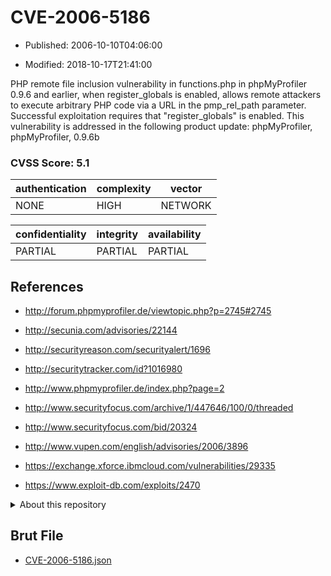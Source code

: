 # CVE-2006-5186

- Published: 2006-10-10T04:06:00

- Modified: 2018-10-17T21:41:00

PHP remote file inclusion vulnerability in functions.php in phpMyProfiler 0.9.6 and earlier, when register_globals is enabled, allows remote attackers to execute arbitrary PHP code via a URL in the pmp_rel_path parameter. Successful exploitation requires that "register_globals" is enabled.
This vulnerability is addressed in the following product update:
phpMyProfiler, phpMyProfiler, 0.9.6b

### CVSS Score: **5.1**

| authentication | complexity | vector |
| --- | --- | --- |
| NONE | HIGH | NETWORK |

| confidentiality | integrity | availability |
| --- | --- | --- |
| PARTIAL | PARTIAL | PARTIAL |

## References

* http://forum.phpmyprofiler.de/viewtopic.php?p=2745#2745

* http://secunia.com/advisories/22144

* http://securityreason.com/securityalert/1696

* http://securitytracker.com/id?1016980

* http://www.phpmyprofiler.de/index.php?page=2

* http://www.securityfocus.com/archive/1/447646/100/0/threaded

* http://www.securityfocus.com/bid/20324

* http://www.vupen.com/english/advisories/2006/3896

* https://exchange.xforce.ibmcloud.com/vulnerabilities/29335

* https://www.exploit-db.com/exploits/2470

<details>
<summary>About this repository</summary> 

  This repository is part of the project [Live Hack CVE](https://github.com/Live-Hack-CVE). Main website can be found [www.live-hack.org](https://www.live-hack.org) 
  
  Made by [Sn0wAlice](https://github.com/Sn0wAlice) for the people that care about security and need to have a feed of the latest CVEs. Hope you enjoy it, don't forget to star the repo and follow me on [Twitter](https://twitter.com/Sn0wAlice) and [Github](https://github.com/Sn0wAlice). And that is my [personnal website](https://www.alice-snow.me/)

  - [Home Page](https://github.com/Live-Hack-CVE)
  - [Framework](https://github.com/Live-Hack-CVE/cve-framework)
  - [CVE database](https://github.com/Live-Hack-CVE/full_database)
  - [Changelog](https://github.com/Live-Hack-CVE/Changelog)
</details>

## Brut File

* [CVE-2006-5186.json](https://raw.githubusercontent.com/Live-Hack-CVE/full_database/main/cves/2006/CVE-2006-5186.json)

